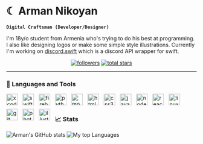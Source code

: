 # ☾ Arman Nikoyan

**`Digital Craftsman (Developer/Designer)`**

I'm 18y/o student from Armenia who's trying to do his best at programming. I also like designing logos or make some simple style illustrations. Currently I'm working on [discord.swift](https://github.com/namrabtw/discord.swift) which is a discord API wrapper for swift.

<p align="center">
  <a href="https://github.com/namrabtw?tab=followers">
    <img alt="followers" title="Follow me on Github" src="https://custom-icon-badges.demolab.com/github/followers/namrabtw?color=236ad3&labelColor=1155ba&style=for-the-badge&logo=person-add&label=Followers&logoColor=white"/></a>
  <a href="https://github.com/namrabtw?tab=repositories&sort=stargazers">
    <img alt="total stars" title="Total stars on GitHub" src="https://custom-icon-badges.demolab.com/github/stars/namrabtw?color=55960c&style=for-the-badge&labelColor=488207&logo=star"/></a>
</p>

---

### 🧰 Languages and Tools
<div>
  <img align="left" alt="xcode" width="30px" style="padding-right: 10px; padding-bottom: 10px" src="https://cdn.jsdelivr.net/gh/devicons/devicon/icons/xcode/xcode-original.svg" />
  <img align="left" alt="swift" width="30px" style="padding-right: 10px; padding-bottom: 10px" src="https://cdn.jsdelivr.net/gh/devicons/devicon/icons/swift/swift-original.svg" />
  <img align="left" alt="firebase" width="30px" style="padding-right: 10px; padding-bottom: 10px" src="https://cdn.jsdelivr.net/gh/devicons/devicon/icons/firebase/firebase-plain.svg" />

  <img align="left" alt="python" width="30px" style="padding-right: 10px; padding-bottom: 10px" src="https://cdn.jsdelivr.net/gh/devicons/devicon/icons/python/python-original.svg" />
  <img align="left" alt="mongodb" width="30px" style="padding-right: 10px; padding-bottom: 10px" src="https://cdn.jsdelivr.net/gh/devicons/devicon/icons/mongodb/mongodb-original.svg" />

  <img align="left" alt="html5" width="30px" style="padding-right: 10px; padding-bottom: 10px" src="https://cdn.jsdelivr.net/gh/devicons/devicon/icons/html5/html5-original.svg" />
  <img align="left" alt="css3" width="30px" style="padding-right: 10px; padding-bottom: 10px" src="https://cdn.jsdelivr.net/gh/devicons/devicon/icons/css3/css3-original.svg" />
  <img align="left" alt="javascript" width="30px" style="padding-right: 10px; padding-bottom: 10px" src="https://cdn.jsdelivr.net/gh/devicons/devicon/icons/javascript/javascript-original.svg" />
  <img align="left" alt="nodejs" width="30px" style="padding-right: 10px; padding-bottom: 10px" src="https://cdn.jsdelivr.net/gh/devicons/devicon/icons/nodejs/nodejs-original.svg" />
  <img align="left" alt="react" width="30px" style="padding-right: 10px; padding-bottom: 10px" src="https://cdn.jsdelivr.net/gh/devicons/devicon/icons/react/react-original.svg" />

  <img align="left" alt="linux" width="30px" style="padding-right: 10px; padding-bottom: 10px" src="https://cdn.jsdelivr.net/gh/devicons/devicon/icons/linux/linux-original.svg" />
  <img align="left" alt="git" width="30px" style="padding-right: 10px; padding-bottom: 10px" src="https://cdn.jsdelivr.net/gh/devicons/devicon/icons/git/git-original.svg" />

  <img align="left" alt="photoshop" width="30px" style="padding-right: 10px; padding-bottom: 10px" src="https://cdn.jsdelivr.net/gh/devicons/devicon/icons/photoshop/photoshop-plain.svg" />
  <img align="left" alt="illustrator" width="30px" style="padding-right: 10px; padding-bottom: 10px" src="https://cdn.jsdelivr.net/gh/devicons/devicon/icons/illustrator/illustrator-plain.svg" />
</div>

<br>

#

### 📈 Stats
![Arman's GitHub stats](https://github-readme-stats.vercel.app/api?username=namrabtw&show_icons=true&theme=bear)
![My top Languages](https://github-readme-stats.vercel.app/api/top-langs/?username=namrabtw&layout=compact&theme=bear)
